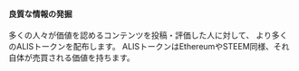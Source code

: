 #### 良質な情報の発掘
多くの人々が価値を認めるコンテンツを投稿・評価した人に対して、
より多くのALISトークンを配布します。
ALISトークンはEthereumやSTEEM同様、それ自体が売買される価値を持ちます。
